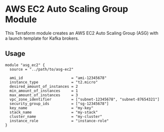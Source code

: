 # AWS EC2 Auto Scaling Group Module

This Terraform module creates an AWS EC2 Auto Scaling Group (ASG) with a launch template for Kafka brokers.

## Usage

```hcl
module "asg_ec2" {
  source = "../path/to/asg-ec2"

  ami_id                      = "ami-12345678"
  instance_type               = "t2.micro"
  desired_amount_of_instances = 2
  min_amount_of_instances     = 1
  max_amount_of_instances     = 3
  vpc_zone_identifier         = ["subnet-12345678", "subnet-87654321"]
  security_group_ids          = ["sg-12345678"]
  key_name                    = "my-key"
  stack_name                  = "my-stack"
  cluster_name                = "my-cluster"
  instance_role               = "instance-role"
}